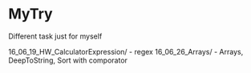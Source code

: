 # MyTry
Different task just for myself

16_06_19_HW_CalculatorExpression/ - regex
16_06_26_Arrays/ - Arrays, DeepToString, Sort with comporator
